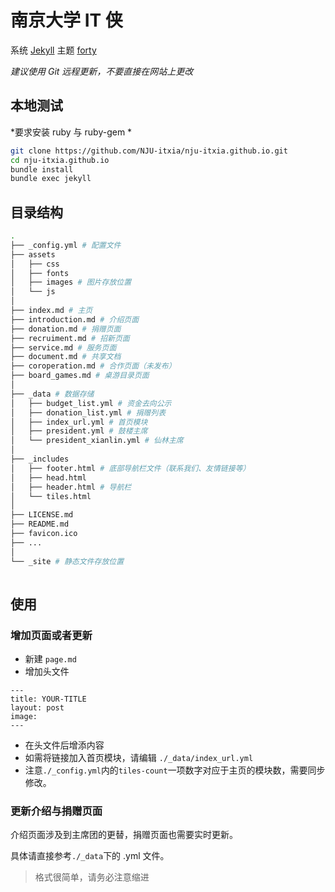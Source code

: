 # 南京大学 IT 侠

系统 [Jekyll](jekyllrb.com/docs/quickstart/)
主题 [forty](https://github.com/andrewbanchich/forty-jekyll-theme)

*建议使用 Git 远程更新，不要直接在网站上更改*

## 本地测试

*要求安装 ruby 与 ruby-gem *

``` sh
git clone https://github.com/NJU-itxia/nju-itxia.github.io.git
cd nju-itxia.github.io
bundle install
bundle exec jekyll 
```

## 目录结构

``` sh
.
├── _config.yml # 配置文件
├── assets
│   ├── css
│   ├── fonts
│   ├── images # 图片存放位置
│   └── js
│
├── index.md # 主页
├── introduction.md # 介绍页面
├── donation.md # 捐赠页面
├── recruiment.md # 招新页面
├── service.md # 服务页面
├── document.md # 共享文档
├── coroperation.md # 合作页面（未发布）
├── board_games.md # 桌游目录页面
│
├── _data # 数据存储
│   ├── budget_list.yml # 资金去向公示
│   ├── donation_list.yml # 捐赠列表 
│   ├── index_url.yml # 首页模块
│   ├── president.yml # 鼓楼主席
│   └── president_xianlin.yml # 仙林主席
│
├── _includes
│   ├── footer.html # 底部导航栏文件（联系我们、友情链接等）
│   ├── head.html
│   ├── header.html # 导航栏
│   └── tiles.html
│
├── LICENSE.md
├── README.md
├── favicon.ico 
├── ...
│
└── _site # 静态文件存放位置
                                                                   
```

## 使用

### 增加页面或者更新

- 新建 `page.md`
- 增加头文件
```
---
title: YOUR-TITLE
layout: post
image: 
--- 
```
- 在头文件后增添内容
- 如需将链接加入首页模块，请编辑 `./_data/index_url.yml`
- 注意`./_config.yml`内的`tiles-count`一项数字对应于主页的模块数，需要同步修改。

### 更新介绍与捐赠页面

介绍页面涉及到主席团的更替，捐赠页面也需要实时更新。

具体请直接参考`./_data`下的 .yml 文件。

> 格式很简单，请务必注意缩进

